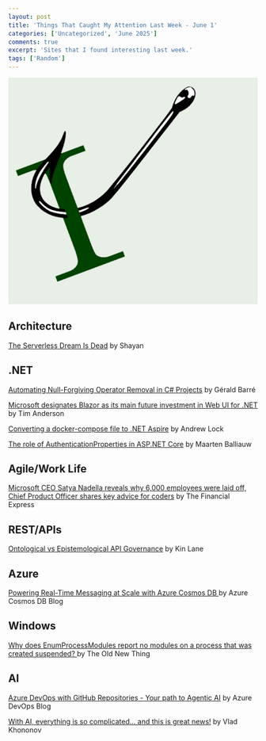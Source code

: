 ```yaml
---
layout: post
title: 'Things That Caught My Attention Last Week - June 1'
categories: ['Uncategorized', 'June 2025']
comments: true
excerpt: 'Sites that I found interesting last week.'
tags: ['Random']
---
```

![caught-my-i](../assets/caught-i.png)

<!-- ## Open-source
 -->
## Architecture

[The Serverless Dream Is Dead](https://dev.to/shayy/the-serverless-dream-is-dead-2945) by Shayan

<!-- ## Presenting
 -->
## .NET

[Automating Null-Forgiving Operator Removal in C# Projects](https://www.meziantou.net/automating-null-forgiving-operator-removal-in-csharp-projects.htm) by Gérald Barré

[Microsoft designates Blazor as its main future investment in Web UI for .NET](https://devclass.com/2025/05/29/microsoft-designates-blazor-as-its-main-future-investment-in-web-ui-for-net/) by Tim Anderson

[Converting a docker-compose file to .NET Aspire](https://andrewlock.net/converting-a-docker-compose-file-to-aspire/) by Andrew Lock

[The role of AuthenticationProperties in ASP.NET Core](https://blog.duendesoftware.com/posts/20250527-the-role-of-authenticationproperties-in-aspnet-core/) by Maarten Balliauw

<!-- ## Domain Driven Design

## DevOps

## Design

## Mobile
 -->
## Agile/Work Life

[Microsoft CEO Satya Nadella reveals why 6,000 employees were laid off, Chief Product Officer shares key advice for coders](https://www.financialexpress.com/life/technology-microsoft-ceo-satya-nadella-reveals-why-6000-employees-were-laid-off-chief-product-officer-shares-key-advice-for-coders-3862902/) by The Financial Express

## REST/APIs

[Ontological vs Epistemological API Governance](https://apievangelist.com/2025/05/30/ontological-vs-epistemological-api-governance/) by Kin Lane

## Azure

[Powering Real-Time Messaging at Scale with Azure Cosmos DB ](https://devblogs.microsoft.com/cosmosdb/powering-real-time-messaging-at-scale-with-azure-cosmos-db/) by Azure Cosmos DB Blog

<!-- ## Software Development
 -->
## Windows

[Why does EnumProcessModules report no modules on a process that was created suspended? ](https://devblogs.microsoft.com/oldnewthing/20250526-00/?p=111218) by The Old New Thing

<!-- ## Security
 -->
## AI

[Azure DevOps with GitHub Repositories - Your path to Agentic AI](https://devblogs.microsoft.com/devops/azure-devops-with-github-repositories-your-path-to-agentic-ai/) by Azure DevOps Blog

[With AI, everything is so complicated... and this is great news!](https://vladikk.com/2025/05/26/with-ai-everything-is-complicated/) by Vlad Khononov
<!-- 
## Social Media -->
